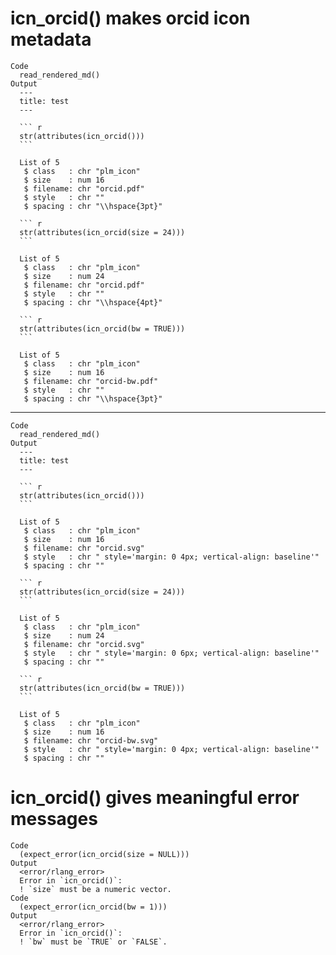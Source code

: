 # icn_orcid() makes orcid icon metadata

    Code
      read_rendered_md()
    Output
      ---
      title: test
      ---
      
      ``` r
      str(attributes(icn_orcid()))
      ```
      
      List of 5
       $ class   : chr "plm_icon"
       $ size    : num 16
       $ filename: chr "orcid.pdf"
       $ style   : chr ""
       $ spacing : chr "\\hspace{3pt}"
      
      ``` r
      str(attributes(icn_orcid(size = 24)))
      ```
      
      List of 5
       $ class   : chr "plm_icon"
       $ size    : num 24
       $ filename: chr "orcid.pdf"
       $ style   : chr ""
       $ spacing : chr "\\hspace{4pt}"
      
      ``` r
      str(attributes(icn_orcid(bw = TRUE)))
      ```
      
      List of 5
       $ class   : chr "plm_icon"
       $ size    : num 16
       $ filename: chr "orcid-bw.pdf"
       $ style   : chr ""
       $ spacing : chr "\\hspace{3pt}"

---

    Code
      read_rendered_md()
    Output
      ---
      title: test
      ---
      
      ``` r
      str(attributes(icn_orcid()))
      ```
      
      List of 5
       $ class   : chr "plm_icon"
       $ size    : num 16
       $ filename: chr "orcid.svg"
       $ style   : chr " style='margin: 0 4px; vertical-align: baseline'"
       $ spacing : chr ""
      
      ``` r
      str(attributes(icn_orcid(size = 24)))
      ```
      
      List of 5
       $ class   : chr "plm_icon"
       $ size    : num 24
       $ filename: chr "orcid.svg"
       $ style   : chr " style='margin: 0 6px; vertical-align: baseline'"
       $ spacing : chr ""
      
      ``` r
      str(attributes(icn_orcid(bw = TRUE)))
      ```
      
      List of 5
       $ class   : chr "plm_icon"
       $ size    : num 16
       $ filename: chr "orcid-bw.svg"
       $ style   : chr " style='margin: 0 4px; vertical-align: baseline'"
       $ spacing : chr ""

# icn_orcid() gives meaningful error messages

    Code
      (expect_error(icn_orcid(size = NULL)))
    Output
      <error/rlang_error>
      Error in `icn_orcid()`:
      ! `size` must be a numeric vector.
    Code
      (expect_error(icn_orcid(bw = 1)))
    Output
      <error/rlang_error>
      Error in `icn_orcid()`:
      ! `bw` must be `TRUE` or `FALSE`.

